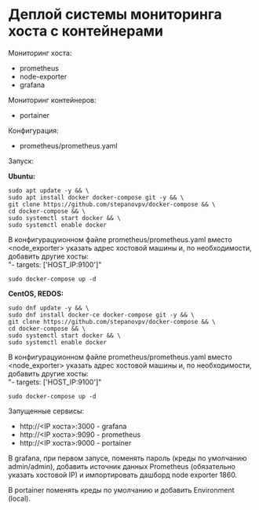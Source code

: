 # Деплой сиcтемы мониторинга хоста с контейнерами

Мониторинг хоста:
- prometheus
- node-exporter
- grafana

Мониторинг контейнеров:
- portainer

Конфигурация:
- prometheus/prometheus.yaml

Запуск:

**Ubuntu:**
```
sudo apt update -y && \
sudo apt install docker docker-compose git -y && \
git clone https://github.com/stepanovpv/docker-compose && \
cd docker-compose && \
sudo systemctl start docker && \
sudo systemctl enable docker
```
В конфигурацуионном файле prometheus/prometheus.yaml вместо <node_exporter> указать адрес хостовой машины и, по необходимости, добавить другие хосты:\
"- targets: ['HOST_IP:9100']"

```
sudo docker-compose up -d
```

**CentOS, REDOS:**
```
sudo dnf update -y && \
sudo dnf install docker-ce docker-compose git -y && \
git clone https://github.com/stepanovpv/docker-compose && \
cd docker-compose && \
sudo systemctl start docker && \
sudo systemctl enable docker
```
В конфигурацуионном файле prometheus/prometheus.yaml вместо <node_exporter> указать адрес хостовой машины и, по необходимости, добавить другие хосты:\
"- targets: ['HOST_IP:9100']"
```
sudo docker-compose up -d
```

Запущенные сервисы:
- http://<IP хоста>:3000 - grafana
- http://<IP хоста>:9090 - prometheus
- http://<IP хоста>:9000 - portainer

В grafana, при первом запусе, поменять пароль (креды по умолчанию admin/admin), добавить источник данных Prometheus (обязательно указать хостовой IP) и импортировать дашборд node exporter 1860.
 
В portainer поменять креды по умолчанию и добавить Environment (local).
